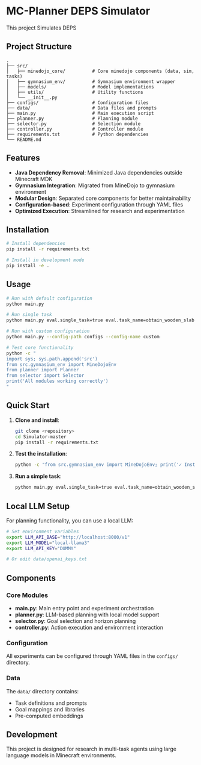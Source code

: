 # MC-Planner DEPS Simulator

This project Simulates DEPS

## Project Structure

```text
.
├── src/
│   ├── minedojo_core/          # Core minedojo components (data, sim, tasks)
│   ├── gymnasium_env/          # Gymnasium environment wrapper
│   ├── models/                 # Model implementations
│   ├── utils/                  # Utility functions
│   └── __init__.py
├── configs/                    # Configuration files
├── data/                       # Data files and prompts
├── main.py                     # Main execution script
├── planner.py                  # Planning module
├── selector.py                 # Selection module
├── controller.py               # Controller module
├── requirements.txt            # Python dependencies
└── README.md
```

## Features

- **Java Dependency Removal**: Minimized Java dependencies outside Minecraft MDK
- **Gymnasium Integration**: Migrated from MineDojo to gymnasium environment
- **Modular Design**: Separated core components for better maintainability
- **Configuration-based**: Experiment configuration through YAML files
- **Optimized Execution**: Streamlined for research and experimentation

## Installation

```bash
# Install dependencies
pip install -r requirements.txt

# Install in development mode
pip install -e .
```

## Usage

```bash
# Run with default configuration
python main.py

# Run single task
python main.py eval.single_task=true eval.task_name=obtain_wooden_slab

# Run with custom configuration
python main.py --config-path configs --config-name custom

# Test core functionality
python -c "
import sys; sys.path.append('src')
from src.gymnasium_env import MineDojoEnv
from planner import Planner
from selector import Selector
print('All modules working correctly')
"
```

## Quick Start

1. **Clone and install**:

   ```bash
   git clone <repository>
   cd Simulator-master
   pip install -r requirements.txt
   ```

2. **Test the installation**:

   ```bash
   python -c "from src.gymnasium_env import MineDojoEnv; print('✓ Installation successful')"
   ```

3. **Run a simple task**:

   ```bash
   python main.py eval.single_task=true eval.task_name=obtain_wooden_slab
   ```

## Local LLM Setup

For planning functionality, you can use a local LLM:

```bash
# Set environment variables
export LLM_API_BASE="http://localhost:8000/v1"
export LLM_MODEL="local-llama3"
export LLM_API_KEY="DUMMY"

# Or edit data/openai_keys.txt
```

## Components

### Core Modules

- **main.py**: Main entry point and experiment orchestration
- **planner.py**: LLM-based planning with local model support
- **selector.py**: Goal selection and horizon planning
- **controller.py**: Action execution and environment interaction

### Configuration

All experiments can be configured through YAML files in the `configs/` directory.

### Data

The `data/` directory contains:

- Task definitions and prompts
- Goal mappings and libraries
- Pre-computed embeddings

## Development

This project is designed for research in multi-task agents using large language models in Minecraft environments.
